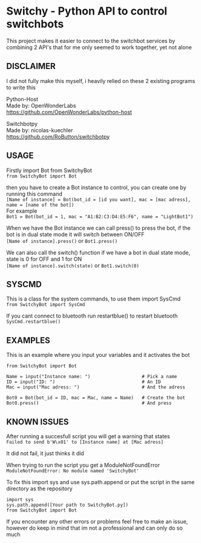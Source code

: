 # Switchy - Python API to control switchbots
This project makes it easier to connect to the switchbot services by combining 2 API's that for me only seemed to work together, yet not alone

## DISCLAIMER
I did not fully make this myself, i heavily relied on these 2 existing programs to write this

Python-Host <br/>
Made by: OpenWonderLabs <br/>
https://github.com/OpenWonderLabs/python-host <br/>

Switchbotpy <br/>
Made by: nicolas-kuechler <br/>
https://github.com/RoButton/switchbotpy <br/>

## USAGE
Firstly import Bot from SwitchyBot <br/>
`from SwitchyBot import Bot` <br/>

then you have to create a Bot instance to control, you can create one by running this command <br/>
`[Name of instance] = Bot(bot_id = [id you want], mac = [mac adress], name = [name of the bot])` <br/>
For example <br />
`Bot1 = Bot(bot_id = 1, mac = "A1:B2:C3:D4:E5:F6", name = "LightBot1")` <br/>

When we have the Bot instance we can call press() to press the bot, if the bot is in dual state mode it will switch between ON/OFF <br/>
`[Name of instance].press()` or `Bot1.press()` <br/>

We can also call the switch() function if we have a bot in dual state mode, state is 0 for OFF and 1 for ON <br/>
`[Name of instance].switch(state)` or `Bot1.switch(0)` <br/>

## SYSCMD
This is a class for the system commands, to use them import SysCmd <br/>
`from SwitchyBot import SysCmd`

If you cant connect to bluetooth run restartblue() to restart bluetooth <br/>
`SysCmd.restartblue()` <br/>

## EXAMPLES
This is an example where you input your variables and it activates the bot
```
from SwitchyBot import Bot

Name = input("Instance name: ")                   # Pick a name
ID = input("ID: ")                                # An ID
Mac = input("Mac adress: ")                       # And the adress

Bot0 = Bot(bot_id = ID, mac = Mac, name = Name)   # Create the bot
Bot0.press()                                      # And press
```

## KNOWN ISSUES
After running a succesfull script you will get a warning that states <br/>
`Failed to send b'W\x01' to [Instance name] at [Mac adress]` <br/>

It did not fail, it just thinks it did <br/>

When trying to run the script you get a ModuleNotFoundError <br/>
`ModuleNotFoundError: No module named 'SwitchyBot'` <br/>

To fix this import sys and use sys.path.append or put the script in the same directory as the repository <br/>
```
import sys
sys.path.append([Your path to SwitchyBot.py])
from SwitchyBot import Bot
```

If you encounter any other errors or problems feel free to make an issue, however do keep in mind that im not a professional and can only do so much
